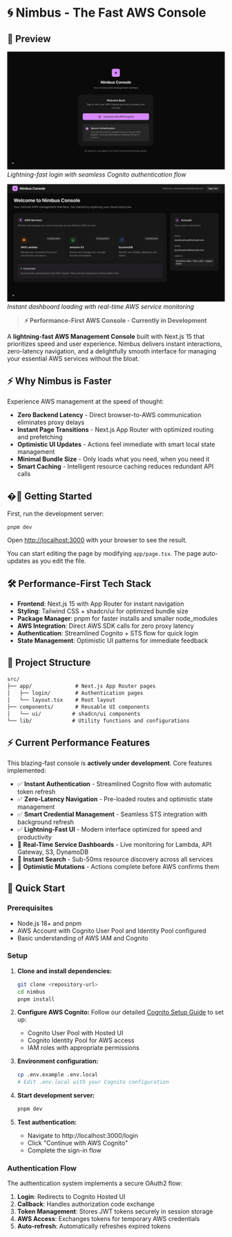 # 🌀 Nimbus - The Fast AWS Console

## 📸 Preview

![Nimbus Console Login Interface](docs/screenshots/nimbus-login-interface.png)
_Lightning-fast login with seamless Cognito authentication flow_

![Nimbus Console Dashboard](docs/screenshots/nimbus-dashboard-interface.png)
_Instant dashboard loading with real-time AWS service monitoring_

> **⚡ Performance-First AWS Console - Currently in Development**

A **lightning-fast AWS Management Console** built with Next.js 15 that prioritizes speed and user experience. Nimbus delivers instant interactions, zero-latency navigation, and a delightfully smooth interface for managing your essential AWS services without the bloat.

## ⚡ Why Nimbus is Faster

Experience AWS management at the speed of thought:

- **Zero Backend Latency** - Direct browser-to-AWS communication eliminates proxy delays
- **Instant Page Transitions** - Next.js App Router with optimized routing and prefetching
- **Optimistic UI Updates** - Actions feel immediate with smart local state management
- **Minimal Bundle Size** - Only loads what you need, when you need it
- **Smart Caching** - Intelligent resource caching reduces redundant API calls

## �🚀 Getting Started

First, run the development server:

```bash
pnpm dev
```

Open [http://localhost:3000](http://localhost:3000) with your browser to see the result.

You can start editing the page by modifying `app/page.tsx`. The page auto-updates as you edit the file.

## 🛠 Performance-First Tech Stack

- **Frontend**: Next.js 15 with App Router for instant navigation
- **Styling**: Tailwind CSS + shadcn/ui for optimized bundle size
- **Package Manager**: pnpm for faster installs and smaller node_modules
- **AWS Integration**: Direct AWS SDK calls for zero proxy latency
- **Authentication**: Streamlined Cognito + STS flow for quick login
- **State Management**: Optimistic UI patterns for immediate feedback

## 📁 Project Structure

```
src/
├── app/              # Next.js App Router pages
│   ├── login/        # Authentication pages
│   └── layout.tsx    # Root layout
├── components/       # Reusable UI components
│   └── ui/          # shadcn/ui components
└── lib/             # Utility functions and configurations
```

## ⚡ Current Performance Features

This blazing-fast console is **actively under development**. Core features implemented:

- ✅ **Instant Authentication** - Streamlined Cognito flow with automatic token refresh
- ✅ **Zero-Latency Navigation** - Pre-loaded routes and optimistic state management
- ✅ **Smart Credential Management** - Seamless STS integration with background refresh
- ✅ **Lightning-Fast UI** - Modern interface optimized for speed and productivity
- 🚧 **Real-Time Service Dashboards** - Live monitoring for Lambda, API Gateway, S3, DynamoDB
- 🚧 **Instant Search** - Sub-50ms resource discovery across all services
- 🚧 **Optimistic Mutations** - Actions complete before AWS confirms them

## 🚀 Quick Start

### Prerequisites

- Node.js 18+ and pnpm
- AWS Account with Cognito User Pool and Identity Pool configured
- Basic understanding of AWS IAM and Cognito

### Setup

1. **Clone and install dependencies:**

   ```bash
   git clone <repository-url>
   cd nimbus
   pnpm install
   ```

2. **Configure AWS Cognito:**
   Follow our detailed [Cognito Setup Guide](./docs/COGNITO_SETUP.md) to set up:

   - Cognito User Pool with Hosted UI
   - Cognito Identity Pool for AWS access
   - IAM roles with appropriate permissions

3. **Environment configuration:**

   ```bash
   cp .env.example .env.local
   # Edit .env.local with your Cognito configuration
   ```

4. **Start development server:**

   ```bash
   pnpm dev
   ```

5. **Test authentication:**
   - Navigate to http://localhost:3000/login
   - Click "Continue with AWS Cognito"
   - Complete the sign-in flow

### Authentication Flow

The authentication system implements a secure OAuth2 flow:

1. **Login**: Redirects to Cognito Hosted UI
2. **Callback**: Handles authorization code exchange
3. **Token Management**: Stores JWT tokens securely in session storage
4. **AWS Access**: Exchanges tokens for temporary AWS credentials
5. **Auto-refresh**: Automatically refreshes expired tokens

